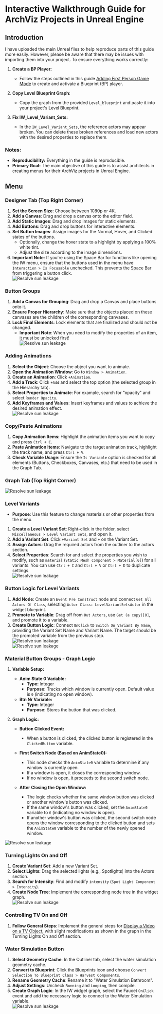 # Interactive Walkthrough Guide for ArchViz Projects in Unreal Engine

## Introduction

I have uploaded the main Unreal files to help reproduce parts of this guide more easily. However, please be aware that there may be issues with importing them into your project. To ensure everything works correctly:

1. **Create a BP Player:**
   - Follow the steps outlined in this guide [Adding First Person Game Mode](https://github.com/accaderi/Unreal-Engine-Quick-Guide-for-Architects.git) to create and activate a Blueprint (BP) player.

2. **Copy Level Blueprint Graph:**
   - Copy the graph from the provided `Level_blueprint` and paste it into your project's Level Blueprint.

3. **Fix IW_Level_Variant_Sets:**
   - In the `IW_Level_Variant_Sets`, the reference actors may appear broken. You can delete these broken references and load new actors with the desired properties to replace them.

### Notes:
- **Reproducibility:** Everything in the guide is reproducible.
- **Primary Goal:** The main objective of this guide is to assist architects in creating menus for their ArchViz projects in Unreal Engine.


## Menu

### Designer Tab (Top Right Corner)

1. **Set the Screen Size**: Choose between 1080p or 4K.
2. **Add a Canvas**: Drag and drop a canvas onto the editor field.
3. **Add Static Images**: Drag and drop images for static elements.
4. **Add Buttons**: Drag and drop buttons for interactive elements.
5. **Set Button Images**: Assign images for the Normal, Hover, and Clicked states of the buttons.
   - Optionally, change the hover state to a highlight by applying a 100% white tint.
   - Adjust the size according to the image dimensions.
6. **Important Note**: If you're using the Space Bar for functions like opening the IW menu, ensure that the buttons used in the menu have `Interaction > Is Focusable` unchecked. This prevents the Space Bar from triggering a button click.  
![Resolve sun leakage](images_for_readme/image32.png)

### Button Groups

1. **Add a Canvas for Grouping**: Drag and drop a Canvas and place buttons onto it.
2. **Ensure Proper Hierarchy**: Make sure that the objects placed on these canvases are the children of the corresponding canvases.
3. **Lock Final Elements**: Lock elements that are finalized and should not be changed.
   - **Important Note**: When you need to modify the properties of an item, it must be unlocked first!  
   ![Resolve sun leakage](images_for_readme/image41.png)

### Adding Animations

1. **Select the Object**: Choose the object you want to animate.
2. **Open the Animation Window**: Go to `Window > Animation`.
3. **Create an Animation**: Click `+Animation`.
4. **Add a Track**: Click `+Add` and select the top option (the selected group in the Hierarchy tab).
5. **Select Properties to Animate**: For example, search for "opacity" and select `Render Opacity`.
6. **Add Keyframes and Values**: Insert keyframes and values to achieve the desired animation effect.  
![Resolve sun leakage](images_for_readme/image26.png)

### Copy/Paste Animations

1. **Copy Animation Items**: Highlight the animation items you want to copy and press `Ctrl + C`.
2. **Paste Animation Items**: Navigate to the target animation track, highlight the track name, and press `Ctrl + V`.
3. **Check Variable Usage**: Ensure the `Is Variable` option is checked for all elements (Buttons, Checkboxes, Canvases, etc.) that need to be used in the Graph Tab.

### Graph Tab (Top Right Corner)
![Resolve sun leakage](images_for_readme/image51.png)

### Level Variants

- **Purpose**: Use this feature to change materials or other properties from the menu.
  
1. **Create a Level Variant Set**: Right-click in the folder, select `Miscellaneous > Level Variant Sets`, and open it.
2. **Add a Variant Set**: Click `+Variant Set` and `+` on the Variant Set.
3. **Assign Actors**: Drag the required actors from the outliner to the actors section.
4. **Select Properties**: Search for and select the properties you wish to modify, such as `material` (`Static Mesh Component > Material[0]`) for all variants. You can use `Ctrl + C` and `Ctrl + V` or `Ctrl + D` to duplicate settings.  
![Resolve sun leakage](images_for_readme/image31.png)

### Button Logic for Level Variants

1. **Add Node**: Create an `Event Pre Construct` node and connect `Get All Actors Of Class`, selecting `Actor Class: LevelVariantSetsActor` in the widget blueprint.
2. **Promote to Variable**: Drag off from `Out Actors`, use `Get (a copy)[0]`, and promote it to a variable.
3. **Create Button Logic**: Connect `OnClick` to `Switch On Variant By Name`, providing the Variant Set Name and Variant Name. The target should be the promoted variable from the previous step.  
![Resolve sun leakage](images_for_readme/image54.png)  
![Resolve sun leakage](images_for_readme/image55.png)

### Material Button Groups - Graph Logic

1. **Variable Setup:**
   - **Anim State 0 Variable:** 
     - **Type:** Integer
     - **Purpose:** Tracks which window is currently open. Default value is `0` (indicating no open window).
   - **Btn Nr Variable:**
     - **Type:** Integer
     - **Purpose:** Stores the button that was clicked.

2. **Graph Logic:**

   - **Button Clicked Event:**
     - When a button is clicked, the clicked button is registered in the `ClickedButton` variable.

   - **First Switch Node (Based on AnimState0):**
     - This node checks the `AnimState0` variable to determine if any window is currently open.
     - If a window is open, it closes the corresponding window.
     - If no window is open, it proceeds to the second switch node.

   - **After Closing the Open Window:**
     - The logic checks whether the same window button was clicked or another window's button was clicked.
     - If the same window's button was clicked, set the `AnimState0` variable to `0` (indicating no window is open).
     - If another window's button was clicked, the second switch node opens the window corresponding to the clicked button and sets the `AnimState0` variable to the number of the newly opened window.  

![Resolve sun leakage](images_for_readme/image57.png)


### Turning Lights On and Off

1. **Create Variant Set**: Add a new Variant Set.
2. **Select Lights**: Drag the selected lights (e.g., Spotlights) into the Actors section.
3. **Search for Intensity**: Find and modify `intensity` (`Spot Light Component > Intensity`).
4. **Create Node Tree**: Implement the corresponding node tree in the widget graph.  
![Resolve sun leakage](images_for_readme/image58.png)

### Controlling TV On and Off

1. **Follow General Steps**: Implement the general steps for [Display a Video on a TV Object](https://github.com/accaderi/Unreal-Engine-Quick-Guide-for-Architects.git), with slight modifications as shown in the graph in the Turning Lights On and Off section.

### Water Simulation Button

1. **Select Geometry Cache**: In the Outliner tab, select the water simulation geometry cache.
2. **Convert to Blueprint**: Click the Blueprints icon and choose `Convert Selection To Blueprint Class > Harvest Components`.
3. **Rename Geometry Cache**: Rename it to "Water Simulation Bathroom".
4. **Adjust Settings**: Uncheck `Running` and `Looping`, then compile.
5. **Create Graph Logic**: In the IW widget graph, select the Faucet `OnClick` event and add the necessary logic to connect to the Water Simulation variable.  
![Resolve sun leakage](images_for_readme/image56.png)
